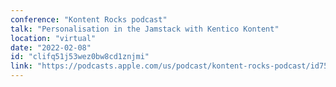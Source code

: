 ```yaml
---
conference: "Kontent Rocks podcast"
talk: "Personalisation in the Jamstack with Kentico Kontent"
location: "virtual"
date: "2022-02-08"
id: "clifq51j53wez0bw8cd1znjmi"
link: "https://podcasts.apple.com/us/podcast/kontent-rocks-podcast/id754786884"
---
```


